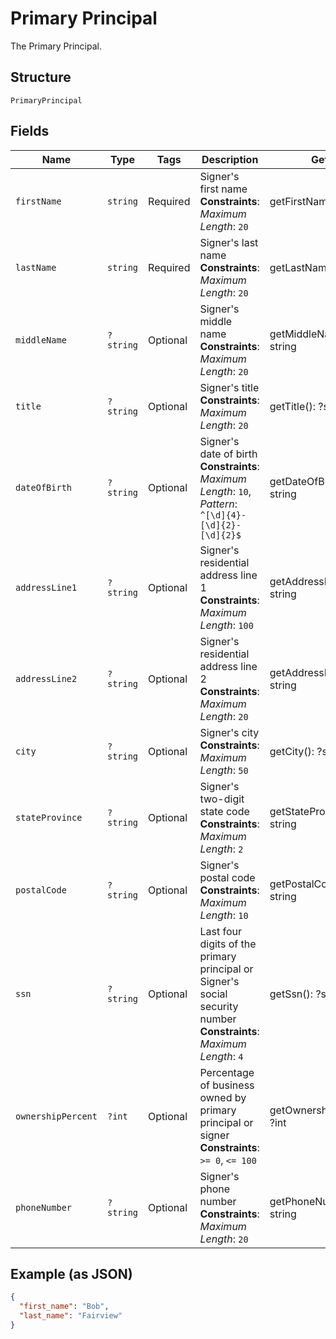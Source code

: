 
# Primary Principal

The Primary Principal.

## Structure

`PrimaryPrincipal`

## Fields

| Name | Type | Tags | Description | Getter | Setter |
|  --- | --- | --- | --- | --- | --- |
| `firstName` | `string` | Required | Signer's first name<br>**Constraints**: *Maximum Length*: `20` | getFirstName(): string | setFirstName(string firstName): void |
| `lastName` | `string` | Required | Signer's last name<br>**Constraints**: *Maximum Length*: `20` | getLastName(): string | setLastName(string lastName): void |
| `middleName` | `?string` | Optional | Signer's middle name<br>**Constraints**: *Maximum Length*: `20` | getMiddleName(): ?string | setMiddleName(?string middleName): void |
| `title` | `?string` | Optional | Signer's title<br>**Constraints**: *Maximum Length*: `20` | getTitle(): ?string | setTitle(?string title): void |
| `dateOfBirth` | `?string` | Optional | Signer's date of birth<br>**Constraints**: *Maximum Length*: `10`, *Pattern*: `^[\d]{4}-[\d]{2}-[\d]{2}$` | getDateOfBirth(): ?string | setDateOfBirth(?string dateOfBirth): void |
| `addressLine1` | `?string` | Optional | Signer's residential address line 1<br>**Constraints**: *Maximum Length*: `100` | getAddressLine1(): ?string | setAddressLine1(?string addressLine1): void |
| `addressLine2` | `?string` | Optional | Signer's residential address line 2<br>**Constraints**: *Maximum Length*: `20` | getAddressLine2(): ?string | setAddressLine2(?string addressLine2): void |
| `city` | `?string` | Optional | Signer's city<br>**Constraints**: *Maximum Length*: `50` | getCity(): ?string | setCity(?string city): void |
| `stateProvince` | `?string` | Optional | Signer's two-digit state code<br>**Constraints**: *Maximum Length*: `2` | getStateProvince(): ?string | setStateProvince(?string stateProvince): void |
| `postalCode` | `?string` | Optional | Signer's postal code<br>**Constraints**: *Maximum Length*: `10` | getPostalCode(): ?string | setPostalCode(?string postalCode): void |
| `ssn` | `?string` | Optional | Last four digits of the primary principal or Signer's social security number<br>**Constraints**: *Maximum Length*: `4` | getSsn(): ?string | setSsn(?string ssn): void |
| `ownershipPercent` | `?int` | Optional | Percentage of business owned by primary principal or signer<br>**Constraints**: `>= 0`, `<= 100` | getOwnershipPercent(): ?int | setOwnershipPercent(?int ownershipPercent): void |
| `phoneNumber` | `?string` | Optional | Signer's phone number<br>**Constraints**: *Maximum Length*: `20` | getPhoneNumber(): ?string | setPhoneNumber(?string phoneNumber): void |

## Example (as JSON)

```json
{
  "first_name": "Bob",
  "last_name": "Fairview"
}
```

